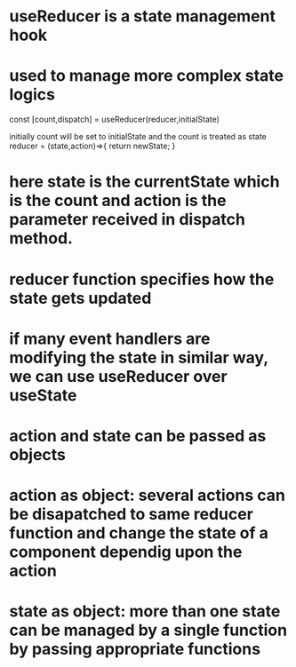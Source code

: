 # useReducer is a state management hook
# used to manage more complex state logics

const [count,dispatch] = useReducer(reducer,initialState)

initially count will be set to initialState and the count is treated as state
reducer = (state,action)=>{
    <!-- we return the newState depending on the action parameter received in dispatch function -->
    return newState;
}

# here state is the currentState which is the count and action is the parameter received in dispatch method.

# reducer function specifies how the state gets updated

# if many event handlers are modifying the state in similar way, we can use useReducer over useState

# action and state can be passed as objects
# action as object: several actions can be disapatched to same reducer function and change the state of a component dependig upon the action
# state as object: more than one state can be managed by a single function by passing appropriate functions